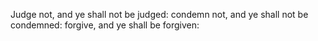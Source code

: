 Judge not, and ye shall not be judged: condemn not, and ye shall not be condemned: forgive, and ye shall be forgiven:

